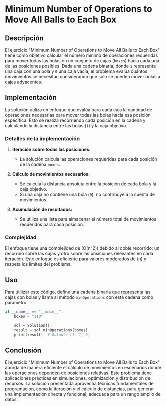 # Minimum Number of Operations to Move All Balls to Each Box

## Descripción

El ejercicio "Minimum Number of Operations to Move All Balls to Each Box" tiene como objetivo calcular el número mínimo de operaciones requeridas para mover todas las bolas en un conjunto de cajas (`boxes`) hacia cada una de las posiciones posibles. Dada una cadena binaria, donde `1` representa una caja con una bola y `0` una caja vacía, el problema evalúa cuántos movimientos se necesitan considerando que solo se pueden mover bolas a cajas adyacentes.

## Implementación

La solución utiliza un enfoque que evalúa para cada caja la cantidad de operaciones necesarias para mover todas las bolas hacia esa posición específica. Esto se realiza recorriendo cada posición en la cadena y calculando la distancia entre las bolas (`1`) y la caja objetivo.

### Detalles de la implementación

1. **Iteración sobre todas las posiciones:**
   - La solución calcula las operaciones requeridas para cada posición de la cadena `boxes`.

2. **Cálculo de movimientos necesarios:**
   - Se calcula la distancia absoluta entre la posición de cada bola y la caja objetivo.
   - Si una caja no contiene una bola (`0`), no contribuye a la cuenta de movimientos.

3. **Acumulación de resultados:**
   - Se utiliza una lista para almacenar el número total de movimientos requeridos para cada posición.

### Complejidad

El enfoque tiene una complejidad de \(O(n^2)\) debido al doble recorrido: un recorrido sobre las cajas y otro sobre las posiciones relevantes en cada iteración. Este enfoque es eficiente para valores moderados de \(n\) y respeta los límites del problema.

## Uso

Para utilizar este código, define una cadena binaria que representa las cajas con bolas y llama al método `minOperations` con esta cadena como parámetro.

```python
if __name__ == "__main__":
    boxes = "110"

    sol = Solution()
    result = sol.minOperations(boxes)
    print(result)  # Output: [1, 1, 3]
```

## Conclusión

El ejercicio "Minimum Number of Operations to Move All Balls to Each Box" aborda de manera eficiente el cálculo de movimientos en escenarios donde las operaciones dependen de posiciones relativas. Este problema tiene aplicaciones prácticas en simulaciones, optimización y distribución de recursos. La solución presentada aprovecha técnicas fundamentales de programación, como la iteración y el cálculo de distancias, para generar una implementación directa y funcional, adecuada para un rango amplio de datos.
